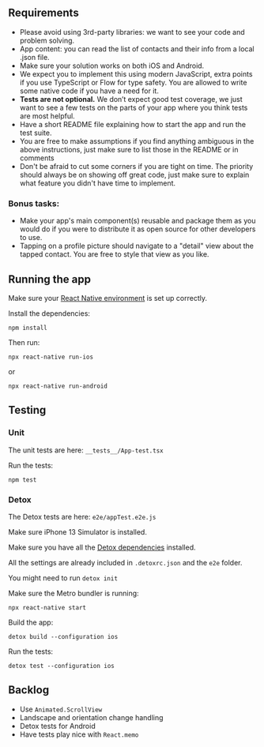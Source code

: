 ## Requirements

- Please avoid using 3rd-party libraries: we want to see your code and problem solving.
- App content: you can read the list of contacts and their info from a local .json file.
- Make sure your solution works on both iOS and Android.
- We expect you to implement this using modern JavaScript, extra points if you use TypeScript or Flow for type safety. You are allowed to write some native code if you have a need for it.
- **Tests are not optional.** We don’t expect good test coverage, we just want to see a few tests on the parts of your app where you think tests are most helpful.
- Have a short README file explaining how to start the app and run the test suite.
- You are free to make assumptions if you find anything ambiguous in the above instructions, just make sure to list those in the README or in comments
- Don't be afraid to cut some corners if you are tight on time. The priority should always be on showing off great code, just make sure to explain what feature you didn't have time to implement.

### Bonus tasks:

- Make your app's main component(s) reusable and package them as you would do if you were to distribute it as open source for other developers to use.
- Tapping on a profile picture should navigate to a "detail" view about the tapped contact. You are free to style that view as you like.

## Running the app

Make sure your [React Native environment](https://reactnative.dev/docs/environment-setup) is set up correctly.

Install the dependencies:

```
npm install
```

Then run:
```
npx react-native run-ios
```
or
```
npx react-native run-android
```

## Testing

### Unit

The unit tests are here: `__tests__/App-test.tsx`

Run the tests:

```
npm test
```

### Detox

The Detox tests are here: `e2e/appTest.e2e.js`

Make sure iPhone 13 Simulator is installed.

Make sure you have all the [Detox dependencies](https://wix.github.io/Detox/docs/introduction/getting-started) installed.

All the settings are already included in `.detoxrc.json` and the `e2e` folder.

You might need to run `detox init`

Make sure the Metro bundler is running:
```
npx react-native start
```

Build the app:
```
detox build --configuration ios
```

Run the tests:
```
detox test --configuration ios
```

## Backlog

* Use `Animated.ScrollView`
* Landscape and orientation change handling
* Detox tests for Android
* Have tests play nice with `React.memo`
